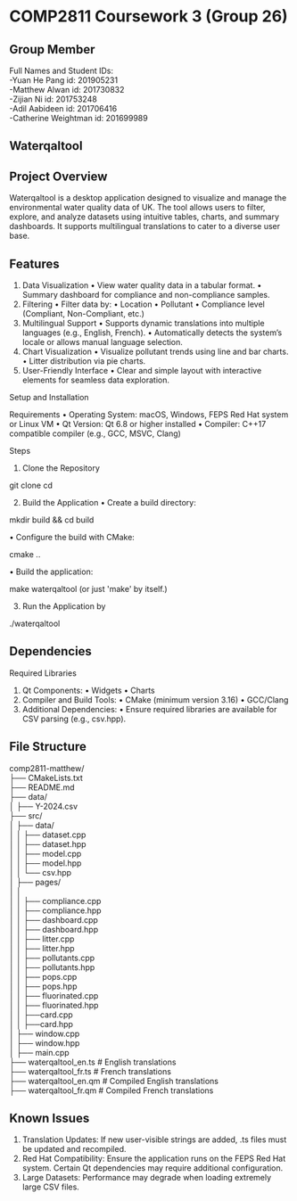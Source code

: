 # COMP2811 Coursework 3 (Group 26)

## Group Member
Full Names and Student IDs:  
-Yuan He Pang id: 201905231  
-Matthew Alwan id: 201730832  
-Zijian Ni id: 201753248  
-Adil Aabideen id: 201706416  
-Catherine Weightman id: 201699989  

## Waterqaltool

## Project Overview

Waterqaltool is a desktop application designed to visualize and manage the environmental water quality data of UK. The tool allows users to filter, explore, and analyze datasets using intuitive tables, charts, and summary dashboards. It supports multilingual translations to cater to a diverse user base.

## Features
 1. Data Visualization
 • View water quality data in a tabular format.
 • Summary dashboard for compliance and non-compliance samples.
 2. Filtering
 • Filter data by:
 • Location
 • Pollutant
 • Compliance level (Compliant, Non-Compliant, etc.)
 3. Multilingual Support
 • Supports dynamic translations into multiple languages (e.g., English, French).
 • Automatically detects the system’s locale or allows manual language selection.
 4. Chart Visualization
 • Visualize pollutant trends using line and bar charts.
 • Litter distribution via pie charts.
 5. User-Friendly Interface
 • Clear and simple layout with interactive elements for seamless data exploration.

Setup and Installation

Requirements
 • Operating System: macOS, Windows, FEPS Red Hat system or Linux VM
 • Qt Version: Qt 6.8 or higher installed
 • Compiler: C++17 compatible compiler (e.g., GCC, MSVC, Clang)

Steps
 1. Clone the Repository

git clone <repository-url>
cd <repository-folder>


 2. Build the Application
 • Create a build directory:

mkdir build && cd build


 • Configure the build with CMake:

cmake ..


 • Build the application:

make waterqaltool
(or just 'make' by itself.)


 3. Run the Application by

./waterqaltool

## Dependencies

Required Libraries
 1. Qt Components:
 • Widgets
 • Charts
 2. Compiler and Build Tools:
 • CMake (minimum version 3.16)
 • GCC/Clang
 3. Additional Dependencies:
 • Ensure required libraries are available for CSV parsing (e.g., csv.hpp).

## File Structure


comp2811-matthew/  
├── CMakeLists.txt  
├── README.md  
├── data/  
│   ├── Y-2024.csv  
├── src/  
│   ├── data/  
│   │   ├── dataset.cpp  
│   │   ├── dataset.hpp  
│   │   ├── model.cpp  
│   │   ├── model.hpp  
│   │   └── csv.hpp  
│   ├── pages/  
│   │     
│   │   ├── compliance.cpp  
│   │   ├── compliance.hpp  
│   │   ├── dashboard.cpp  
│   │   ├── dashboard.hpp  
│   │   ├── litter.cpp  
│   │   ├── litter.hpp  
│   │   ├── pollutants.cpp  
│   │   ├── pollutants.hpp  
│   │   ├── pops.cpp  
│   │   ├── pops.hpp  
│   │   ├── fluorinated.cpp  
│   │   ├── fluorinated.hpp  
│   │   ├──card.cpp  
│   │   ├──card.hpp  
│   ├── window.cpp  
│   ├── window.hpp  
│   ├── main.cpp  
├── waterqaltool_en.ts     # English translations  
├── waterqaltool_fr.ts     # French translations  
├── waterqaltool_en.qm     # Compiled English translations  
├── waterqaltool_fr.qm     # Compiled French translations  

## Known Issues
 1. Translation Updates: If new user-visible strings are added, .ts files must be updated and recompiled.
 2. Red Hat Compatibility: Ensure the application runs on the FEPS Red Hat system. Certain Qt dependencies may require additional configuration.
 3. Large Datasets: Performance may degrade when loading extremely large CSV files.
